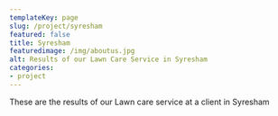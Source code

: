 ```yaml
---
templateKey: page
slug: /project/syresham
featured: false
title: Syresham
featuredimage: /img/aboutus.jpg
alt: Results of our Lawn Care Service in Syresham
categories:
- project
---
```

These are the results of our Lawn care service at a client in Syresham


